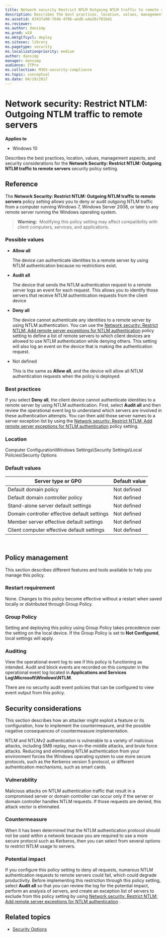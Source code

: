 ```yaml
---
title: Network security Restrict NTLM Outgoing NTLM traffic to remote servers (Windows 10)
description: Describes the best practices, location, values, management aspects, and security considerations for the Network Security Restrict NTLM Outgoing NTLM traffic to remote servers security policy setting.
ms.assetid: 63437a90-764b-4f06-aed8-a4a26cf81bd1
ms.reviewer: 
ms.author: dansimp
ms.prod: w10
ms.mktglfcycl: deploy
ms.sitesec: library
ms.pagetype: security
ms.localizationpriority: medium
author: dansimp
manager: dansimp
audience: ITPro
ms.collection: M365-security-compliance
ms.topic: conceptual
ms.date: 04/19/2017
---
```


# Network security: Restrict NTLM: Outgoing NTLM traffic to remote servers

**Applies to**
-   Windows 10

Describes the best practices, location, values, management aspects, and security considerations for the **Network Security: Restrict NTLM: Outgoing NTLM traffic to remote servers** security policy setting.

## Reference

The **Network Security: Restrict NTLM: Outgoing NTLM traffic to remote servers** policy setting allows you to deny or audit outgoing NTLM traffic from a computer running Windows 7, Windows Server 2008, or later to any remote server running the Windows operating system.

>**Warning:**  Modifying this policy setting may affect compatibility with client computers, services, and applications.
 
### <a href="" id="bkmk-resoutntlm-possvals"></a>Possible values

-   **Allow all**

    The device can authenticate identities to a remote server by using NTLM authentication because no restrictions exist.

-   **Audit all**

    The device that sends the NTLM authentication request to a remote server logs an event for each request. This allows you to identify those servers that receive NTLM authentication requests from the client device

-   **Deny all**

    The device cannot authenticate any identities to a remote server by using NTLM authentication. You can use the [Network security: Restrict NTLM: Add remote server exceptions for NTLM authentication](network-security-restrict-ntlm-add-remote-server-exceptions-for-ntlm-authentication.md) policy setting to define a list of remote servers to which client devices are allowed to use NTLM authentication while denying others. This setting will also log an event on the device that is making the authentication request.

-   Not defined

    This is the same as **Allow all**, and the device will allow all NTLM authentication requests when the policy is deployed.

### Best practices

If you select **Deny all**, the client device cannot authenticate identities to a remote server by using NTLM authentication. First, select **Audit all** and then review the operational event log to understand which servers are involved in these authentication attempts. You can then add those server names to a server exception list by using the [Network security: Restrict NTLM: Add remote server exceptions for NTLM authentication](network-security-restrict-ntlm-add-remote-server-exceptions-for-ntlm-authentication.md) policy setting.

### Location

Computer Configuration\\Windows Settings\\Security Settings\\Local Policies\\Security Options

### Default values

| Server type or GPO | Default value |
| - | - |
| Default domain policy| Not defined| 
| Default domain controller policy | Not defined| 
| Stand-alone server default settings | Not defined| 
| Domain controller effective default settings | Not defined| 
| Member server effective default settings | Not defined| 
| Client computer effective default settings | Not defined| 
 
## Policy management

This section describes different features and tools available to help you manage this policy.

### Restart requirement

None. Changes to this policy become effective without a restart when saved locally or distributed through Group Policy.

### Group Policy

Setting and deploying this policy using Group Policy takes precedence over the setting on the local device. If the Group Policy is set to **Not Configured**, local settings will apply.

### Auditing

View the operational event log to see if this policy is functioning as intended. Audit and block events are recorded on this computer in the operational event log located in **Applications and Services Log\\Microsoft\\Windows\\NTLM**.

There are no security audit event policies that can be configured to view event output from this policy.

## Security considerations

This section describes how an attacker might exploit a feature or its configuration, how to implement the countermeasure, and the possible negative consequences of countermeasure implementation.

NTLM and NTLMv2 authentication is vulnerable to a variety of malicious attacks, including SMB replay, man-in-the-middle attacks, and brute force attacks. Reducing and eliminating NTLM authentication from your environment forces the Windows operating system to use more secure protocols, such as the Kerberos version 5 protocol, or different authentication mechanisms, such as smart cards.

### Vulnerability

Malicious attacks on NTLM authentication traffic that result in a compromised server or domain controller can occur only if the server or domain controller handles NTLM requests. If those requests are denied, this attack vector is eliminated.

### Countermeasure

When it has been determined that the NTLM authentication protocol should not be used within a network because you are required to use a more secure protocol such as Kerberos, then you can select from several options to restrict NTLM usage to servers.

### Potential impact

If you configure this policy setting to deny all requests, numerous NTLM authentication requests to remote servers could fail, which could degrade productivity. Before implementing this restriction through this policy setting, select **Audit all** so that you can review the log for the potential impact, perform an analysis of servers, and create an exception list of servers to exclude from this policy setting by using [Network security: Restrict NTLM: Add remote server exceptions for NTLM authentication](network-security-restrict-ntlm-add-remote-server-exceptions-for-ntlm-authentication.md)
.

## Related topics

- [Security Options](security-options.md)
